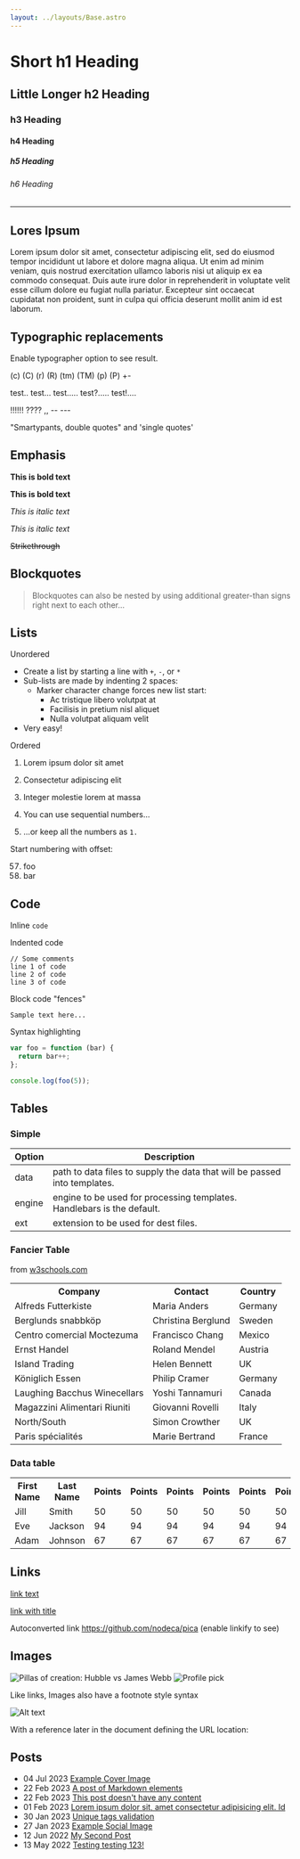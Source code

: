 ```yaml
---
layout: ../layouts/Base.astro
---
```


# Short h1 Heading 
## Little Longer h2 Heading
### h3 Heading
#### h4 Heading
##### h5 Heading
###### h6 Heading


___


## Lores Ipsum

Lorem ipsum dolor sit amet, consectetur adipiscing elit, sed do eiusmod tempor incididunt ut 
labore et dolore magna aliqua. Ut enim ad minim veniam, quis nostrud exercitation ullamco 
laboris nisi ut aliquip ex ea commodo consequat. Duis aute irure dolor in reprehenderit in 
voluptate velit esse cillum dolore eu fugiat nulla pariatur. Excepteur sint occaecat cupidatat 
non proident, sunt in culpa qui officia deserunt mollit anim id est laborum.

## Typographic replacements

Enable typographer option to see result.

(c) (C) (r) (R) (tm) (TM) (p) (P) +-

test.. test... test..... test?..... test!....

!!!!!! ???? ,,  -- ---

"Smartypants, double quotes" and 'single quotes'


## Emphasis

**This is bold text**

__This is bold text__

*This is italic text*

_This is italic text_

~~Strikethrough~~


## Blockquotes


> Blockquotes can also be nested by using additional greater-than signs right next to each other...



## Lists

Unordered

+ Create a list by starting a line with `+`, `-`, or `*`
+ Sub-lists are made by indenting 2 spaces:
  - Marker character change forces new list start:
    * Ac tristique libero volutpat at
    + Facilisis in pretium nisl aliquet
    - Nulla volutpat aliquam velit
+ Very easy!

Ordered

1. Lorem ipsum dolor sit amet
2. Consectetur adipiscing elit
3. Integer molestie lorem at massa


1. You can use sequential numbers...
1. ...or keep all the numbers as `1.`

Start numbering with offset:

57. foo
1. bar


## Code

Inline `code`

Indented code

    // Some comments
    line 1 of code
    line 2 of code
    line 3 of code


Block code "fences"

```
Sample text here...
```

Syntax highlighting

``` js
var foo = function (bar) {
  return bar++;
};

console.log(foo(5));
```

## Tables

### Simple 

| Option | Description |
| ------ | ----------- |
| data   | path to data files to supply the data that will be passed into templates. |
| engine | engine to be used for processing templates. Handlebars is the default. |
| ext    | extension to be used for dest files. |

### Fancier Table

from [w3schools.com](https://www.w3schools.com/css/tryit.asp?filename=trycss_table_fancy)
<table>
  <tr>
    <th>Company</th>
    <th>Contact</th>
    <th>Country</th>
  </tr>
  <tr>
    <td>Alfreds Futterkiste</td>
    <td>Maria Anders</td>
    <td>Germany</td>
  </tr>
  <tr>
    <td>Berglunds snabbköp</td>
    <td>Christina Berglund</td>
    <td>Sweden</td>
  </tr>
  <tr>
    <td>Centro comercial Moctezuma</td>
    <td>Francisco Chang</td>
    <td>Mexico</td>
  </tr>
  <tr>
    <td>Ernst Handel</td>
    <td>Roland Mendel</td>
    <td>Austria</td>
  </tr>
  <tr>
    <td>Island Trading</td>
    <td>Helen Bennett</td>
    <td>UK</td>
  </tr>
  <tr>
    <td>Königlich Essen</td>
    <td>Philip Cramer</td>
    <td>Germany</td>
  </tr>
  <tr>
    <td>Laughing Bacchus Winecellars</td>
    <td>Yoshi Tannamuri</td>
    <td>Canada</td>
  </tr>
  <tr>
    <td>Magazzini Alimentari Riuniti</td>
    <td>Giovanni Rovelli</td>
    <td>Italy</td>
  </tr>
  <tr>
    <td>North/South</td>
    <td>Simon Crowther</td>
    <td>UK</td>
  </tr>
  <tr>
    <td>Paris spécialités</td>
    <td>Marie Bertrand</td>
    <td>France</td>
  </tr>
</table>

### Data table

<table>
    <tr>
      <th>First Name</th>
      <th>Last Name</th>
      <th>Points</th>
      <th>Points</th>
      <th>Points</th>
      <th>Points</th>
      <th>Points</th>
      <th>Points</th>
      <th>Points</th>
      <th>Points</th>
      <th>Points</th>
      <th>Points</th>
    </tr>
    <tr>
      <td>Jill</td>
      <td>Smith</td>
      <td>50</td>
      <td>50</td>
      <td>50</td>
      <td>50</td>
      <td>50</td>
      <td>50</td>
      <td>50</td>
      <td>50</td>
      <td>50</td>
      <td>50</td>
    </tr>
    <tr>
      <td>Eve</td>
      <td>Jackson</td>
      <td>94</td>
      <td>94</td>
      <td>94</td>
      <td>94</td>
      <td>94</td>
      <td>94</td>
      <td>94</td>
      <td>94</td>
      <td>94</td>
      <td>94</td>
    </tr>
    <tr>
      <td>Adam</td>
      <td>Johnson</td>
      <td>67</td>
      <td>67</td>
      <td>67</td>
      <td>67</td>
      <td>67</td>
      <td>67</td>
      <td>67</td>
      <td>67</td>
      <td>67</td>
      <td>67</td>
    </tr>
</table>


## Links

[link text](http://dev.nodeca.com)

[link with title](http://nodeca.github.io/pica/demo/ "title text!")

Autoconverted link https://github.com/nodeca/pica (enable linkify to see)


## Images

![Pillas of creation: Hubble vs James Webb](https://www.nasa.gov/sites/default/files/thumbnails/image/stsci-01gfnr1kzzp67ffgv8y26kr0vw.png)
![Profile pick](https://avatars.githubusercontent.com/u/80152117?v=4)

Like links, Images also have a footnote style syntax

![Alt text][id]

With a reference later in the document defining the URL location:

[id]: icon.svg  "The Dojocat"


<section aria-label="Blog post list" class="mt-16">
   <h2>Posts</h2>
   <ul>
      <li>
         <time datetime="2023-07-04T00:00:00.000Z">04 Jul 2023</time>
         <a href="/posts/cover-image/">Example Cover Image</a>
      </li>
      <li>
         <time datetime="2023-02-22T00:00:00.000Z">22 Feb 2023</time>
         <a href="/posts/markdown-elements/">A post of Markdown elements</a>
      </li>
      <li>
         <time datetime="2023-02-22T00:00:00.000Z">22 Feb 2023</time>
         <a href="/posts/missing-content/">This post doesn't have any content</a>
      </li>
      <li>
         <time datetime="2023-02-01T00:00:00.000Z">01 Feb 2023</time>
         <a href="/posts/long-title/">Lorem ipsum dolor sit, amet consectetur adipisicing elit. Id</a>
      </li>
      <li>
         <time datetime="2023-01-30T00:00:00.000Z">30 Jan 2023</time>
         <a href="/posts/unique-tags/">Unique tags validation</a>
      </li>
      <li>
         <time datetime="2023-01-27T00:00:00.000Z">27 Jan 2023</time>
         <a href="/posts/social-image/">Example Social Image</a>
      </li>
      <li>
         <time datetime="2022-06-12T00:00:00.000Z">12 Jun 2022</time>
         <a href="/posts/second-post/">My Second Post</a>
      </li>
      <li>
         <time datetime="2022-05-13T00:00:00.000Z">13 May 2022</time>
         <a href="/posts/hello-world/">Testing testing 123!</a>
      </li>
   </ul>
</section>
